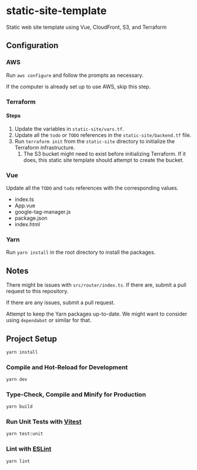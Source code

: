 # static-site-template
Static web site template using Vue, CloudFront, S3, and Terraform

## Configuration

### AWS

Run `aws configure` and follow the prompts as necessary.

If the computer is already set up to use AWS, skip this step.

### Terraform

#### Steps

1. Update the variables in `static-site/vars.tf`.
2. Update all the `todo` or `TODO` references in the `static-site/backend.tf` file.
3. Run `terraform init` from the `static-site` directory to initialize the Terraform infrastructure.
   1. The S3 bucket might need to exist before initializing Terraform. 
   If it does, this static site template should attempt to create the bucket.

### Vue

Update all the `TODO` and `todo` references with the corresponding values.
- index.ts
- App.vue
- google-tag-manager.js
- package.json
- index.html

### Yarn

Run `yarn install` in the root directory to install the packages.

## Notes

There might be issues with `src/router/index.ts`. If there are, submit a pull request to this repository.

If there are any issues, submit a pull request.

Attempt to keep the Yarn packages up-to-date. We might want to consider using `dependabot` or similar for that.

## Project Setup

```sh
yarn install
```

### Compile and Hot-Reload for Development

```sh
yarn dev
```

### Type-Check, Compile and Minify for Production

```sh
yarn build
```

### Run Unit Tests with [Vitest](https://vitest.dev/)

```sh
yarn test:unit
```

### Lint with [ESLint](https://eslint.org/)

```sh
yarn lint
```

